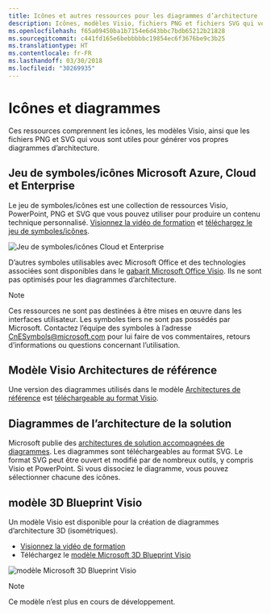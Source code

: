 ```yaml
---
title: Icônes et autres ressources pour les diagrammes d’architecture
description: Icônes, modèles Visio, fichiers PNG et fichiers SVG qui vous sont utiles pour générer vos propres diagrammes d’architecture
ms.openlocfilehash: f65a09450ba1b7154e6d43bbc7bdb65212b21828
ms.sourcegitcommit: c441fd165e6bebbbbbc19854ec6f3676be9c3b25
ms.translationtype: HT
ms.contentlocale: fr-FR
ms.lasthandoff: 03/30/2018
ms.locfileid: "30269935"
---
```

# <a name="icons-and-diagrams"></a>Icônes et diagrammes

Ces ressources comprennent les icônes, les modèles Visio, ainsi que les fichiers PNG et SVG qui vous sont utiles pour générer vos propres diagrammes d’architecture.

## <a name="microsoft-azure-cloud-and-enterprise-symbolicon-set"></a>Jeu de symboles/icônes Microsoft Azure, Cloud et Enterprise

Le jeu de symboles/icônes est une collection de ressources Visio, PowerPoint, PNG et SVG que vous pouvez utiliser pour produire un contenu technique personnalisé.
[Visionnez la vidéo de formation](http://aka.ms/CnESymbolsVideo) et [téléchargez le jeu de symboles/icônes](http://aka.ms/CnESymbols). 

![Jeu de symboles/icônes Cloud et Enterprise](./_images/CnESymbols.png)

D’autres symboles utilisables avec Microsoft Office et des technologies associées sont disponibles dans le [gabarit Microsoft Office Visio](http://www.microsoft.com/download/details.aspx?id=35772). Ils ne sont pas optimisés pour les diagrammes d’architecture.   

> [!NOTE]
> Ces ressources ne sont pas destinées à être mises en œuvre dans les interfaces utilisateur. Les symboles tiers ne sont pas possédés par Microsoft.
> Contactez l’équipe des symboles à l’adresse [CnESymbols@microsoft.com](mailto:CnESymbols@microsoft.com) pour lui faire de vos commentaires, retours d’informations ou questions concernant l’utilisation.

## <a name="reference-architectures-visio-template"></a>Modèle Visio Architectures de référence 

Une version des diagrammes utilisés dans le modèle [Architectures de référence](../reference-architectures/index.md) est [téléchargeable au format Visio](https://aka.ms/arch-diagrams).

## <a name="solution-architecture-diagrams"></a>Diagrammes de l’architecture de la solution

Microsoft publie des [architectures de solution accompagnées de diagrammes](https://azure.microsoft.com/solutions/architecture/). Les diagrammes sont téléchargeables au format SVG. Le format SVG peut être ouvert et modifié par de nombreux outils, y compris Visio et PowerPoint. Si vous dissociez le diagramme, vous pouvez sélectionner chacune des icônes.   

## <a name="3d-blueprint-visio-template"></a>modèle 3D Blueprint Visio

Un modèle Visio est disponible pour la création de diagrammes d’architecture 3D (isométriques).

- [Visionnez la vidéo de formation](http://aka.ms/3dBlueprintTemplateVideo) 
- Téléchargez le [modèle Microsoft 3D Blueprint Visio](http://aka.ms/3DBlueprintTemplate)

![modèle Microsoft 3D Blueprint Visio](./_images/3DBlueprintVisioTemplate.png)

> [!NOTE]
> Ce modèle n’est plus en cours de développement.
